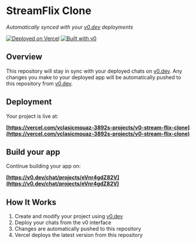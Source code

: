# StreamFlix Clone

*Automatically synced with your [v0.dev](https://v0.dev) deployments*

[![Deployed on Vercel](https://img.shields.io/badge/Deployed%20on-Vercel-black?style=for-the-badge&logo=vercel)](https://vercel.com/vclasicmouaz-3892s-projects/v0-stream-flix-clone)
[![Built with v0](https://img.shields.io/badge/Built%20with-v0.dev-black?style=for-the-badge)](https://v0.dev/chat/projects/eVnr4gdZ82V)

## Overview

This repository will stay in sync with your deployed chats on [v0.dev](https://v0.dev).
Any changes you make to your deployed app will be automatically pushed to this repository from [v0.dev](https://v0.dev).

## Deployment

Your project is live at:

**[https://vercel.com/vclasicmouaz-3892s-projects/v0-stream-flix-clone](https://vercel.com/vclasicmouaz-3892s-projects/v0-stream-flix-clone)**

## Build your app

Continue building your app on:

**[https://v0.dev/chat/projects/eVnr4gdZ82V](https://v0.dev/chat/projects/eVnr4gdZ82V)**

## How It Works

1. Create and modify your project using [v0.dev](https://v0.dev)
2. Deploy your chats from the v0 interface
3. Changes are automatically pushed to this repository
4. Vercel deploys the latest version from this repository
